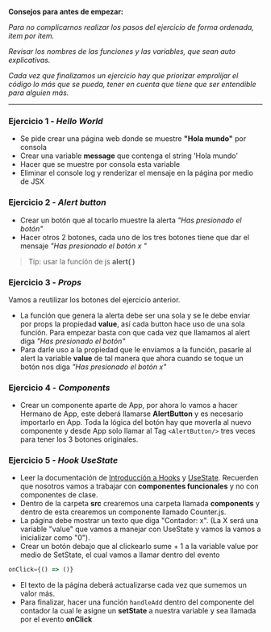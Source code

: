 **Consejos para antes de empezar:**

  _Para no complicarnos realizar los pasos del ejercicio de forma ordenada, item por item._
  
   _Revisar los nombres de las funciones y las variables, que sean auto explicativas._ 
  
  _Cada vez que finalizamos un ejercicio hay que priorizar emprolijar el código lo más que se pueda, tener en cuenta que tiene que ser entendible para alguien más._
  
  
  ---
### Ejercicio 1 - *Hello World* 
- Se pide crear una página web donde se muestre **"Hola mundo"** por consola
- Crear una variable **message** que contenga el string 'Hola mundo'
- Hacer que se muestre por consola esta variable 
- Eliminar el console log y renderizar el mensaje en la página por medio de JSX
### Ejercicio 2 - *Alert button* 
- Crear un botón que al tocarlo muestre la alerta _"Has presionado el botón"_
- Hacer otros 2 botones, cada uno de los tres botones tiene que dar el mensaje _"Has presionado el botón x "_
> Tip: usar la función de js **alert( )**
### Ejercicio 3 - *Props*
Vamos a reutilizar los botones del ejercicio anterior. 

- La función que genera la alerta debe ser una sola y se le debe enviar por props la propiedad **value**, así cada button hace uso de una sola función. Para empezar basta con que cada vez que llamamos al alert diga _"Has presionado el botón"_
- Para darle uso a la propiedad que le enviamos a la función, pasarle al alert la variable **value** de tal manera que ahora cuando se toque un botón nos diga _"Has presionado el botón x"_
### Ejercicio 4 - *Components*
- Crear un componente aparte de App, por ahora lo vamos a hacer Hermano de App, este deberá llamarse **AlertButton** y es necesario importarlo en App. Toda la lógica del botón hay que moverla al nuevo componente y desde App solo llamar al Tag `<AlertButton/>` tres veces para tener los 3 botones originales. 

### Ejercicio 5 - *Hook UseState*
- Leer la documentación de [Introducción a Hooks](https://reactjs.org/docs/hooks-state.html) y [UseState](https://reactjs.org/docs/hooks-state.html). Recuerden que nosotros vamos a trabajar con **componentes funcionales** y no con componentes de clase.
- Dentro de la carpeta **src** crearemos una carpeta llamada **components** y dentro de esta crearemos un componente llamado Counter.js.
- La página debe mostrar un texto que diga "Contador: x". (La X será una variable "value" que vamos a manejar con UseState y vamos la vamos a inicializar como "0").
- Crear un botón debajo que al clickearlo sume + 1 a la variable value por medio de SetState, el cual vamos a llamar dentro del evento 
```javascript
onClick={() => ()}
```
- El texto de la página deberá actualizarse cada vez que sumemos un valor más.
- Para finalizar, hacer una función `handleAdd` dentro del componente del contador la cual le asigne un **setState** a nuestra variable y sea llamada por el evento **onClick**
